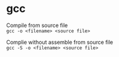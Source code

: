 # gcc
Compile from source file  
`gcc -o <filename> <source file>`  

Complie without assemble from source file  
`gcc -S -o <filename> <source file>`
